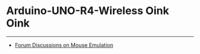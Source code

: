 # Arduino-UNO-R4-Wireless Oink Oink
---
- [Forum Discussions on Mouse Emulation](https://forum.arduino.cc/t/usb-host-shield-mouse-emulation/1164730)

